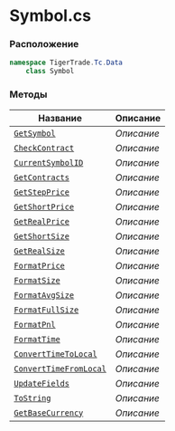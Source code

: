 
# Symbol.cs
### Расположение
```csharp
namespace TigerTrade.Tc.Data  
    class Symbol
```

### Методы
| Название | Описание |
| --- | --- |
| [`GetSymbol`](./Методы/GetSymbol.md) | *Описание* |
| [`CheckContract`](./Методы/CheckContract.md) | *Описание* |
| [`CurrentSymbolID`](./Методы/CurrentSymbolID.md) | *Описание* |
| [`GetContracts`](./Методы/GetContracts.md) | *Описание* |
| [`GetStepPrice`](./Методы/GetStepPrice.md) | *Описание* |
| [`GetShortPrice`](./Методы/GetShortPrice.md) | *Описание* |
| [`GetRealPrice`](./Методы/GetRealPrice.md) | *Описание* |
| [`GetShortSize`](./Методы/GetShortSize.md) | *Описание* |
| [`GetRealSize`](./Методы/GetRealSize.md) | *Описание* |
| [`FormatPrice`](./Методы/FormatPrice.md) | *Описание* |
| [`FormatSize`](./Методы/FormatSize.md) | *Описание* |
| [`FormatAvgSize`](./Методы/FormatAvgSize.md) | *Описание* |
| [`FormatFullSize`](./Методы/FormatFullSize.md) | *Описание* |
| [`FormatPnl`](./Методы/FormatPnl.md) | *Описание* |
| [`FormatTime`](./Методы/FormatTime.md) | *Описание* |
| [`ConvertTimeToLocal`](./Методы/ConvertTimeToLocal.md) | *Описание* |
| [`ConvertTimeFromLocal`](./Методы/ConvertTimeFromLocal.md) | *Описание* |
| [`UpdateFields`](./Методы/UpdateFields.md) | *Описание* |
| [`ToString`](./Методы/ToString.md) | *Описание* |
| [`GetBaseCurrency`](./Методы/GetBaseCurrency.md) | *Описание* |
